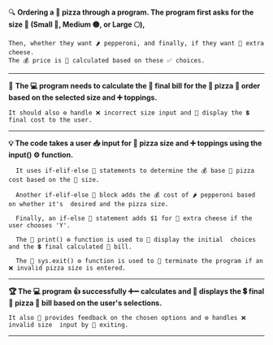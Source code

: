 🔍 **Ordering a 🍕 pizza through a program. The program first asks for the size 🍕 (Small 🤏, Medium 🟡, or Large 🌕),**

    Then, whether they want 🌶️ pepperoni, and finally, if they want 🧀 extra cheese.
    The 💰 price is 🔢 calculated based on these ✅ choices.
________________________________________________________________________________________________________________________________________________________________________
🎯 **The 💻 program needs to calculate the 🧾 final bill for the 🍕 pizza 🛒 order based on the selected size and ➕ toppings.**

    It should also ⚙️ handle ❌ incorrect size input and 📢 display the 💲 final cost to the user.
________________________________________________________________________________________________________________________________________________________________________

**💡 The code takes a user 📥 input for 📏 pizza size and ➕ toppings using the input() ⚙️ function.**

      It uses if-elif-else 🚦 statements to determine the 💰 base 🍕 pizza cost based on the 📏 size.

      Another if-elif-else 🚦 block adds the 💰 cost of 🌶️ pepperoni based on whether it's  desired and the pizza size. 

      Finally, an if-else 🚦 statement adds $1 for 🧀 extra cheese if the user chooses 'Y'. 

      The 📢 print() ⚙️ function is used to 📣 display the initial  choices and the 💲 final calculated 🧾 bill. 

      The 🚪 sys.exit() ⚙️ function is used to 🛑 terminate the program if an ❌ invalid pizza size is entered.
________________________________________________________________________________________________________________________________________________________________________

**🏆 The 💻 program 👍 successfully ➕➖ calculates and 📢 displays the 💲 final 🍕 pizza 🧾 bill based on the user's selections.**

    It also 💬 provides feedback on the chosen options and ⚙️ handles ❌ invalid size  input by 🚪 exiting.
________________________________________________________________________________________________________________________________________________________________________
